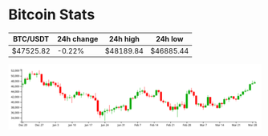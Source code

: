 # Bitcoin Stats

BTC/USDT|24h change|24h high|24h low|
|---|---|---|---|
|$47525.82|-0.22%|$48189.84|$46885.44|

<img src="./chart.svg">
